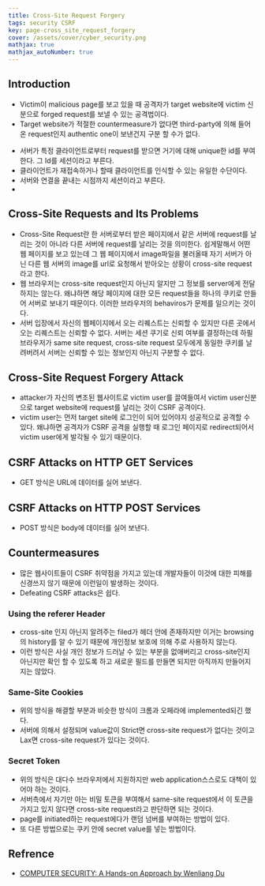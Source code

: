 ```yaml
---
title: Cross-Site Request Forgery
tags: security CSRF
key: page-cross_site_request_forgery
cover: /assets/cover/cyber_security.png
mathjax: true
mathjax_autoNumber: true
---
```


## Introduction

* Victim이 malicious page를 보고 있을 때 공격자가 target website에 victim 신분으로 forged request를 보낼 수 있는 공격법이다.
* Target website가 적절한 countermeasure가 없다면 third-party에 의해 들어온 request인지 authentic one이 보낸건지 구분 할 수가 없다.
- 서버가 특정 클라이언트로부터 request를 받으면 거기에 대해 unique한 id를 부여한다. 그 Id를 세션이라고 부른다.
- 클라이언트가 재접속하거나 할때 클라이언트를 인식할 수 있는 유일한 수단이다.
- 서버와 연결을 끝내는 시점까지 세션이라고 부른다.
- 


## Cross-Site Requests and Its Problems

* Cross-Site Request란 한 서버로부터 받은 페이지에서 같은 서버에 request를 날리는 것이 아니라 다른 서버에 request를 날리는 것을 의미한다. 쉽게말해서 어떤 웹 페이지를 보고 있는데 그 웹 페이지에서 image파일을 불러올때 자기 서버가 아닌 다른 웹 서버의 image를 url로 요청해서 받아오는 상황이 cross-site request라고 한다.
* 웹 브라우저는 cross-site request인지 아닌지 알지만 그 정보를 server에게 전달하지는 않는다. 왜냐하면 해당 페이지에 대한 모든 request들을 하나의 쿠키로 만들어 서버로 보내기 때문이다. 이러한 브라우저의 behaviros가 문제를 일으키는 것이다.
* 서버 입장에서 자신의 웹페이지에서 오는 리퀘스트는 신뢰할 수 있지만 다른 곳에서 오는 리퀘스트는 신뢰할 수 없다. 서버는 세션 쿠기로 신뢰 여부를 결정하는데 하필 브라우저가 same site request, cross-site request 모두에게 동일한 쿠키를 날려버려서 서버는 신뢰할 수 있는 정보인지 아닌지 구분할 수 없다.

## Cross-Site Request Forgery Attack
* attacker가 자신의 변조된 웹사이트로 victim user를 끌여들여서 victim user신분으로 target website에 request를 날리는 것이 CSRF 공격이다.
* victim user는 먼저 target site에 로그인이 되어 있어야지 성공적으로 공격할 수 있다. 왜냐하면 공격자가 CSRF 공격을 실행할 때 로그인 페이지로 redirect되어서 victim user에게 발각될 수 있기 때문이다.

## CSRF Attacks on HTTP GET Services
* GET 방식은 URL에 데이터를 실어 보낸다.

## CSRF Attacks on HTTP POST Services
* POST 방식은 body에 데이터를 실어 보낸다.

## Countermeasures
* 많은 웹사이트들이 CSRF 취약점을 가지고 있는데 개발자들이 이것에 대한 피해를 신경쓰지 않기 때문에 이런일이 발생하는 것이다.
* Defeating CSRF attacks은 쉽다.
 ### Using the referer Header
 * cross-site 인지 아닌지 알려주는 filed가 헤더 안에 존재하지만 이거는 browsing의 history를 알 수 있기 때문에 개인정보 보호에 의해 주로 사용하지 않는다.
 * 이런 방식은 사실 개인 정보가 드러날 수 있는 부분을 없애버리고 cross-site인지 아닌지만 확인 할 수 있도록 하고 새로운 필드를 만들면 되지만 아직까지 만들어지지는 않았다.
 ### Same-Site Cookies
 * 위의 방식을 해결할 부분과 비슷한 방식이 크롬과 오페라에 implemented되긴 했다.
 * 서버에 의해서 설정되며 value값이 Strict면 cross-site request가 없다는 것이고 Lax면 cross-site request가 있다는 것이다.
 ### Secret Token
 * 위의 방식은 대다수 브라우저에서 지원하지만 web application스스로도 대책이 있어야 하는 것이다.
 * 서버측에서 자기만 아는 비밀 토큰을 부여해서 same-site request에서 이 토큰을 가지고 있지 않다면 cross-site request라고 판단하면 되는 것이다.
 * page를 initiated하는 request에다가 랜덤 넘버를 부여하는 방법이 있다.
 * 또 다른 방법으로는 쿠키 안에 secret value를 넣는 방법이다.


## Refrence

* [COMPUTER SECURITY: A Hands-on Approach by Wenliang Du](https://www.amazon.com/Computer-Security-Hands-Approach-Wenliang/dp/154836794X)